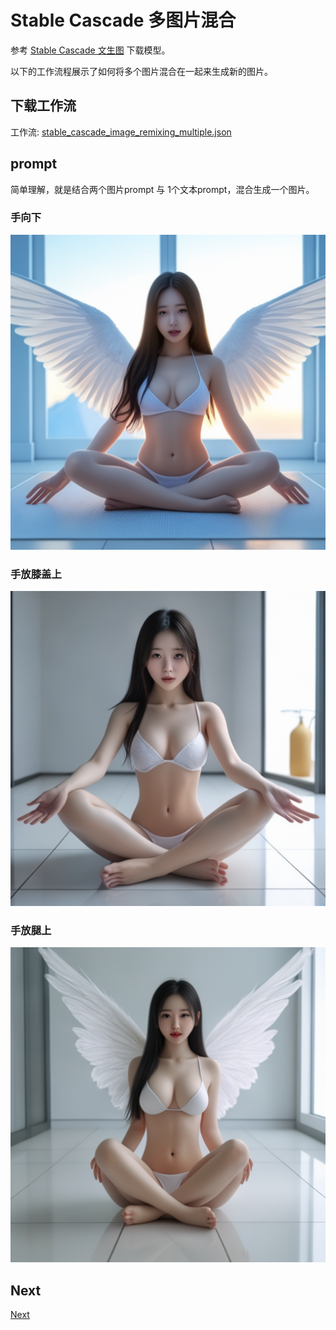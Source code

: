 # Stable Cascade 多图片混合

参考 [Stable Cascade 文生图](../03.SC-txt2img/readme.md) 下载模型。  


以下的工作流程展示了如何将多个图片混合在一起来生成新的图片。



## 下载工作流


工作流: [stable_cascade_image_remixing_multiple.json](./stable_cascade_image_remixing_multiple.json)  


## prompt


简单理解，就是结合两个图片prompt 与 1个文本prompt，混合生成一个图片。  


### 手向下

![](./img_remixing_multiple_one.png)


### 手放膝盖上


![](./img_remixing_multiple_two.png)



### 手放腿上


![](./img_remixing_multiple_three.png)




## Next 

[Next](../07.SC-canny/readme.md)
